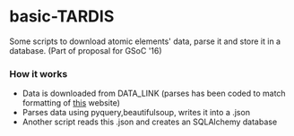 # basic-TARDIS
Some scripts to download atomic elements' data, parse it and store it in a database. (Part of proposal for GSoC '16)

### How it works
* Data is downloaded from DATA_LINK (parses has been coded to match formatting of <a href = "http://physics.nist.gov/cgi-bin/Compositions/stand_alone.pl?ele=&all=all&ascii=html">this</a> website)
* Parses data using pyquery,beautifulsoup, writes it into a .json
* Another script reads this .json and creates an SQLAlchemy database